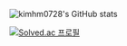 ![kimhm0728's GitHub stats](https://github-readme-stats.vercel.app/api?username=kimhm0728&show_icons=true&theme=radical)

[![Solved.ac 프로필](http://mazassumnida.wtf/api/generate_badge?boj={kimhm0728})](https://solved.ac/{kimhm0728})
